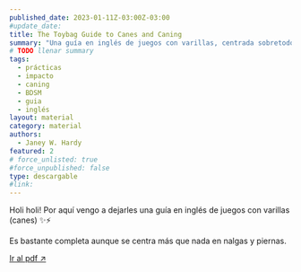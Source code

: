 ```yaml
---
published_date: 2023-01-11Z-03:00Z-03:00
#update_date:
title: The Toybag Guide to Canes and Caning
summary: "Una guía en inglés de juegos con varillas, centrada sobretodo en nalgas y piernas."
# TODO llenar summary
tags:
  - prácticas
  - impacto
  - caning
  - BDSM
  - guia
  - inglés
layout: material
category: material
authors:
  - Janey W. Hardy
featured: 2
# force_unlisted: true
#force_unpublished: false
type: descargable
#link:
---
```


<script>
  import guia from '$lib/posts/media/toybag-guide-to-canes-and-caning/1.pdf'
</script>

Holi holi! Por aquí vengo a dejarles una guía en inglés de juegos con varillas (canes) ✨⚡️

Es bastante completa aunque se centra más que nada en nalgas y piernas.

<object title="Toybag guide to canes and caning" data={guia} type="application/pdf" width="50rem" height="1000px" alt="pdf">
<a href={guia}>Ir al pdf ↗️</a>
</object>
